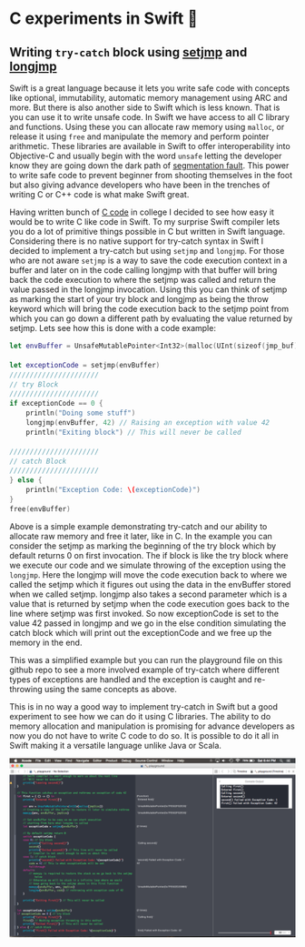 C experiments in Swift  🔨
=

## Writing `try-catch` block using [setjmp](http://man7.org/linux/man-pages/man3/setjmp.3.html) and [longjmp](http://man7.org/linux/man-pages/man3/longjmp.3.html)

Swift is a great language because it lets you write safe code with concepts like optional, immutability, automatic memory management using ARC and more. But there is also another side to Swift which is less known. That is you can use it to write unsafe code. In Swift we have access to all C library and functions. Using these you can allocate raw memory using `malloc`, or release it using `free` and manipulate the memory and perform pointer arithmetic. These libraries are available in Swift to offer interoperability into Objective-C and usually begin with the word `unsafe` letting the developer know they are going down the dark path of [segmentation fault](http://en.wikipedia.org/wiki/Segmentation_fault). This power to write safe code to prevent beginner from shooting themselves in the foot but also giving advance developers who have been in the trenches of writing C or C++ code is what make Swift great.

Having written bunch of [C code](https://github.com/ankurp/C-Algorithms) in college I decided to see how easy it would be to write C like code in Swift. To my surprise Swift compiler lets you do a lot of primitive things possible in C but written in Swift language. Considering there is no native support for try-catch syntax in Swift I decided to implement a try-catch but using `setjmp` and `longjmp`. For those who are not aware `setjmp` is a way to save the code execution context in a buffer and later on in the code calling longjmp with that buffer will bring back the code execution to where the setjmp was called and return the value passed in the longjmp invocation. Using this you can think of setjmp as marking the start of your try block and longjmp as being the throw keyword which will bring the code execution back to the setjmp point from which you can go down a different path by evaluating the value returned by setjmp. Lets see how this is done with a code example:

```swift
let envBuffer = UnsafeMutablePointer<Int32>(malloc(UInt(sizeof(jmp_buf))))

let exceptionCode = setjmp(envBuffer)
//////////////////////
// try Block
//////////////////////
if exceptionCode == 0 {
    println("Doing some stuff")
    longjmp(envBuffer, 42) // Raising an exception with value 42
    println("Exiting block") // This will never be called

//////////////////////
// catch Block
//////////////////////
} else {
    println("Exception Code: \(exceptionCode)")
}
free(envBuffer)
```

Above is a simple example demonstrating try-catch and our ability to allocate raw memory and free it later, like in C. In the example you can consider the setjmp as marking the beginning of the try block which by default returns 0 on first invocation. The if block is like the try block where we execute our code and we simulate throwing of the exception using the `longjmp`. Here the longjmp will move the code execution back to where we called the setjmp which it figures out using the data in the envBuffer stored when we called setjmp. longjmp also takes a second parameter which is a value that is returned by setjmp when the code execution goes back to the line where setjmp was first invoked. So now exceptionCode is set to the value 42 passed in longjmp and we go in the else condition simulating the catch block which will print out the exceptionCode and we free up the memory in the end.

This was a simplified example but you can run the playground file on this github repo to see a more involved example of try-catch where different types of exceptions are handled and the exception is caught and re-throwing using the same concepts as above.

This is in no way a good way to implement try-catch in Swift but a good experiment to see how we can do it using C libraries. The ability to do memory allocation and manipulation is promising for advance developers as now you do not have to write C code to do so. It is possible to do it all in Swift making it a versatile language unlike Java or Scala.

![Playground](https://github.com/ankurp/unsafe-swift/blob/master/playground.png)
